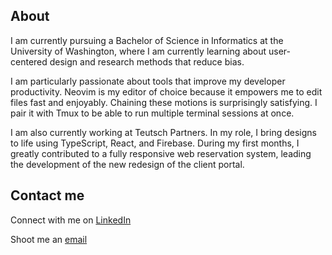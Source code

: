 ## About
I am currently pursuing a Bachelor of Science in Informatics at the University of Washington, where I am currently learning about user-centered design and research methods that reduce bias.

I am particularly passionate about tools that improve my developer productivity. Neovim is my editor of choice because it empowers me to edit files fast and enjoyably. Chaining these motions is surprisingly satisfying. I pair it with Tmux to be able to run multiple terminal sessions at once.

I am also currently working at Teutsch Partners. In my role, I bring designs to life using TypeScript, React, and Firebase. During my first months, I greatly contributed to a fully responsive web reservation system, leading the development of the new redesign of the client portal.

## Contact me

Connect with me on [LinkedIn](https://www.linkedin.com/in/santiago-garcia-591286212/)

Shoot me an [email](mailto:santi14@uw.edu)
